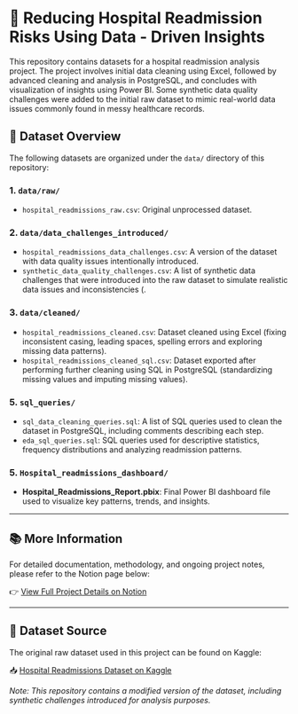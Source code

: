 # 🏥 Reducing Hospital Readmission Risks Using Data - Driven Insights

This repository contains datasets for a hospital readmission analysis project. The project involves initial data cleaning using Excel, followed by advanced cleaning and analysis in PostgreSQL, and concludes with visualization of insights using Power BI. Some synthetic data quality challenges were added to the initial raw dataset to mimic real-world data issues commonly found in messy healthcare records.

## 📁 Dataset Overview

The following datasets are organized under the `data/` directory of this repository:

### 1. `data/raw/`
- `hospital_readmissions_raw.csv`: Original unprocessed dataset.

### 2. `data/data_challenges_introduced/`
- `hospital_readmissions_data_challenges.csv`: A version of the dataset with data quality issues intentionally introduced.
- `synthetic_data_quality_challenges.csv`: A list of synthetic data challenges that were introduced into the raw dataset to simulate realistic data issues and inconsistencies (.

### 3. `data/cleaned/`
- `hospital_readmissions_cleaned.csv`: Dataset cleaned using Excel (fixing inconsistent casing, leading spaces, spelling errors and exploring missing data patterns).
- `hospital_readmissions_cleaned_sql.csv`: Dataset exported after performing further cleaning using SQL in PostgreSQL (standardizing missing values and imputing missing values).
  
### 5. `sql_queries/`
- `sql_data_cleaning_queries.sql`: A list of SQL queries used to clean the dataset in PostgreSQL, including comments describing each step.
- `eda_sql_queries.sql`:  SQL queries used for descriptive statistics, frequency distributions and analyzing readmission patterns.

### 5. `Hospital_readmissions_dashboard/`
- **Hospital_Readmissions_Report.pbix**: Final Power BI dashboard file used to visualize key patterns, trends, and insights.


---

## 📚 More Information

For detailed documentation, methodology, and ongoing project notes, please refer to the Notion page below:

👉 [View Full Project Details on Notion](https://www.notion.so/Reducing-Hospital-Readmission-Risks-Using-Data-Driven-Insights-1ea1279cd9ac804e8827e7a3288d9d27?pvs=4)

---

## 🔗 Dataset Source

The original raw dataset used in this project can be found on Kaggle:

📥 [Hospital Readmissions Dataset on Kaggle](https://www.kaggle.com/datasets/dubradave/hospital-readmissions)

*Note: This repository contains a modified version of the dataset, including synthetic challenges introduced for analysis purposes.*

